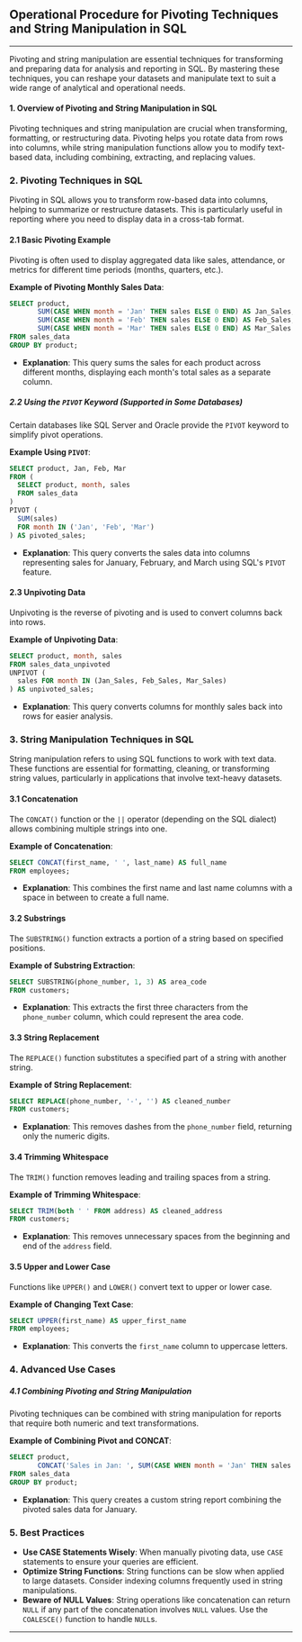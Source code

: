 ## Operational Procedure for Pivoting Techniques and String Manipulation in SQL

---
Pivoting and string manipulation are essential techniques for transforming and preparing data for analysis and reporting in SQL. By mastering these techniques, you can reshape your datasets and manipulate text to suit a wide range of analytical and operational needs.

#### 1. **Overview of Pivoting and String Manipulation in SQL**

Pivoting techniques and string manipulation are crucial when transforming, formatting, or restructuring data. Pivoting helps you rotate data from rows into columns, while string manipulation functions allow you to modify text-based data, including combining, extracting, and replacing values.


### 2. **Pivoting Techniques in SQL**

Pivoting in SQL allows you to transform row-based data into columns, helping to summarize or restructure datasets. This is particularly useful in reporting where you need to display data in a cross-tab format.

#### 2.1 **Basic Pivoting Example**

Pivoting is often used to display aggregated data like sales, attendance, or metrics for different time periods (months, quarters, etc.).

**Example of Pivoting Monthly Sales Data**:
```sql
SELECT product,
       SUM(CASE WHEN month = 'Jan' THEN sales ELSE 0 END) AS Jan_Sales,
       SUM(CASE WHEN month = 'Feb' THEN sales ELSE 0 END) AS Feb_Sales,
       SUM(CASE WHEN month = 'Mar' THEN sales ELSE 0 END) AS Mar_Sales
FROM sales_data
GROUP BY product;
```
- **Explanation**: This query sums the sales for each product across different months, displaying each month's total sales as a separate column.

##### 2.2 **Using the `PIVOT` Keyword (Supported in Some Databases)**
Certain databases like SQL Server and Oracle provide the `PIVOT` keyword to simplify pivot operations.

**Example Using `PIVOT`**:
```sql
SELECT product, Jan, Feb, Mar
FROM (
  SELECT product, month, sales
  FROM sales_data
) 
PIVOT (
  SUM(sales) 
  FOR month IN ('Jan', 'Feb', 'Mar')
) AS pivoted_sales;
```
- **Explanation**: This query converts the sales data into columns representing sales for January, February, and March using SQL's `PIVOT` feature.

#### 2.3 **Unpivoting Data**
Unpivoting is the reverse of pivoting and is used to convert columns back into rows.

**Example of Unpivoting Data**:
```sql
SELECT product, month, sales
FROM sales_data_unpivoted
UNPIVOT (
  sales FOR month IN (Jan_Sales, Feb_Sales, Mar_Sales)
) AS unpivoted_sales;
```
- **Explanation**: This query converts columns for monthly sales back into rows for easier analysis.


### 3. **String Manipulation Techniques in SQL**

String manipulation refers to using SQL functions to work with text data. These functions are essential for formatting, cleaning, or transforming string values, particularly in applications that involve text-heavy datasets.

#### 3.1 **Concatenation**
The `CONCAT()` function or the `||` operator (depending on the SQL dialect) allows combining multiple strings into one.

**Example of Concatenation**:
```sql
SELECT CONCAT(first_name, ' ', last_name) AS full_name
FROM employees;
```
- **Explanation**: This combines the first name and last name columns with a space in between to create a full name.

#### 3.2 **Substrings**
The `SUBSTRING()` function extracts a portion of a string based on specified positions.

**Example of Substring Extraction**:
```sql
SELECT SUBSTRING(phone_number, 1, 3) AS area_code
FROM customers;
```
- **Explanation**: This extracts the first three characters from the `phone_number` column, which could represent the area code.

#### 3.3 **String Replacement**
The `REPLACE()` function substitutes a specified part of a string with another string.

**Example of String Replacement**:
```sql
SELECT REPLACE(phone_number, '-', '') AS cleaned_number
FROM customers;
```
- **Explanation**: This removes dashes from the `phone_number` field, returning only the numeric digits.

#### 3.4 **Trimming Whitespace**
The `TRIM()` function removes leading and trailing spaces from a string.

**Example of Trimming Whitespace**:
```sql
SELECT TRIM(both ' ' FROM address) AS cleaned_address
FROM customers;
```
- **Explanation**: This removes unnecessary spaces from the beginning and end of the `address` field.

#### 3.5 **Upper and Lower Case**
Functions like `UPPER()` and `LOWER()` convert text to upper or lower case.

**Example of Changing Text Case**:
```sql
SELECT UPPER(first_name) AS upper_first_name
FROM employees;
```
- **Explanation**: This converts the `first_name` column to uppercase letters.


### 4. **Advanced Use Cases**

##### 4.1 **Combining Pivoting and String Manipulation**
Pivoting techniques can be combined with string manipulation for reports that require both numeric and text transformations.

**Example of Combining Pivot and CONCAT**:
```sql
SELECT product, 
       CONCAT('Sales in Jan: ', SUM(CASE WHEN month = 'Jan' THEN sales ELSE 0 END)) AS Jan_Report
FROM sales_data
GROUP BY product;
```
- **Explanation**: This query creates a custom string report combining the pivoted sales data for January.


### 5. **Best Practices**

- **Use CASE Statements Wisely**: When manually pivoting data, use `CASE` statements to ensure your queries are efficient.
- **Optimize String Functions**: String functions can be slow when applied to large datasets. Consider indexing columns frequently used in string manipulations.
- **Beware of NULL Values**: String operations like concatenation can return `NULL` if any part of the concatenation involves `NULL` values. Use the `COALESCE()` function to handle `NULL`s.

---

